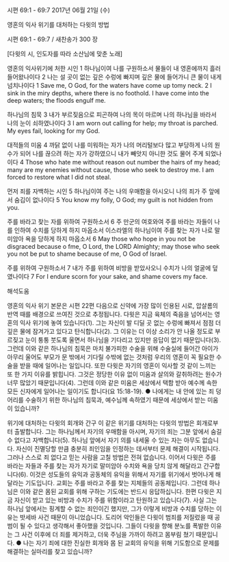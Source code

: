 시편 69:1 - 69:7 
2017년 06월 21일 (수)

영혼의 익사 위기를 대처하는 다윗의 방법



시편 69:1 - 69:7 / 새찬송가 300 장


[다윗의 시, 인도자를 따라 소산님에 맞춘 노래]

영혼의 익사위기에 처한 시인
1 하나님이여 나를 구원하소서 물들이 내 영혼에까지 흘러 들어왔나이다 2 나는 설 곳이 없는 깊은 수렁에 빠지며 깊은 물에 들어가니 큰 물이 내게 넘치나이다
1 Save me, O God, for the waters have come up tomy neck. 2 I sink in the miry depths, where there is no foothold. I have come into the deep waters; the floods engulf me.

하나님의 침묵
3 내가 부르짖음으로 피곤하여 나의 목이 마르며 나의 하나님을 바라서 나의 눈이 쇠하였나이다
3 I am worn out calling for help; my throat is parched. My eyes fail, looking for my God.

대적들의 미움
4 까닭 없이 나를 미워하는 자가 나의 머리털보다 많고 부당하게 나의 원수가 되어 나를 끊으려 하는 자가 강하였으니 내가 빼앗지 아니한 것도 물어 주게 되었나이다
4 Those who hate me without reason out number the hairs of my head; many are my enemies without cause, those who seek to destroy me. I am forced to restore what I did not steal.

먼저 죄를 자백하는 시인
5 하나님이여 주는 나의 우매함을 아시오니 나의 죄가 주 앞에서 숨김이 없나이다
5 You know my folly, O God; my guilt is not hidden from you.

주를 바라고 찾는 자를 위하여 구원하소서
6 주 만군의 여호와여 주를 바라는 자들이 나를 인하여 수치를 당하게 하지 마옵소서 이스라엘의 하나님이여 주를 찾는 자가 나로 말미암아 욕을 당하게 하지 마옵소서
6 May those who hope in you not be disgraced because o fme, O Lord, the LORD Almighty; may those who seek you not be put to shame because of me, O God of Israel.

주를 위하여 구원하소서
7 내가 주를 위하여 비방을 받았사오니 수치가 나의 얼굴에 덮였나이다
7 For I endure scorn for your sake, and shame covers my face.

해석도움





영혼의 익사 위기
본문은 시편 22편 다음으로 신약에 가장 많이 인용된 시로, 압살롬의 반역 때를 배경으로 쓰여진 것으로 추정됩니다. 다윗은 지금 육체의 죽음을 넘어서는 영혼의 익사 위기에 놓여 있습니다(1). 그는 자신이 발 디딜 곳 없는 수렁에 빠져서 점점 더 깊은 물에 잠겨가고 있다고 탄식합니다(2). 그 이유는 더 이상 소리가 안 나올 정도로 부르짖고 눈이 퉁퉁 붓도록 울면서 하나님을 기다리고 있지만 응답이 없기 때문입니다(3). 그런데 이와 같은 하나님의 침묵은 마치 불가피한 수술을 위해 수술실에 들어간 아이가 아무리 울어도 부모가 문 밖에서 기다릴 수밖에 없는 것처럼 우리의 영혼이 꼭 필요한 수술을 받을 때에 일어나는 일입니다. 또한 다윗은 자기의 영혼이 익사할 것 같이 느끼는 또 한 가지 이유를 밝힙니다. 그것은 정당한 이유 없이 미움과 살의와 갈취하려는 원수가 너무 많았기 때문입니다(4). 그런데 이와 같은 미움은 세상에서 택함 받아 예수께 속한 모든 신자에게 일어나는 일이기도 합니다(요 15:18-19).
● 나에게는 내 안에 있는 죄 덩어리를 수술하기 위한 하나님의 침묵과, 예수님께 속하였기 때문에 세상에서 받는 미움이 있습니까?

위기에 대처하는 다윗의 회개와 간구
이 같은 위기를 대처하는 다윗의 방법은 회개로부터 출발합니다. 그는 하나님께서 자기의 우매함을 아시며, 자기의 죄는 그분 앞에서 숨길 수 없다고 자백합니다(5). 하나님 앞에서 자기 의를 내세울 수 있는 자는 아무도 없습니다. 자신이 진멸당할 만큼 충분히 죄인임을 인정하는 데서부터 문제 해결이 시작됩니다. 그러나 스스로 죄 없다고 믿는 사람을 고칠 방법은 전혀 없습니다. 이어서 다윗은 주를 바라는 자들과 주를 찾는 자가 자기로 말미암아 수치와 욕을 당치 않게 해달라고 간구합니다(6). 이것은 성도들의 유익과 공동체의 유익을 위해서 자기를 위기에서 벗어나게 해달라는 기도입니다. 교회는 주를 바라고 주를 찾는 지체들의 공동체입니다. 그런데 하나님은 이와 같은 몸된 교회를 위해 구하는 기도에는 반드시 응답하십니다. 한편 다윗은 지금 자신이 받고 있는 비방과 수치가 주를 위함이라고 탄원하고 있습니다(7). 사실 그는 하나님 앞에서는 핑계할 수 없는 죄인이긴 했지만, 그가 이렇게 비방과 수치를 당하는 이유는 밧세바 사건 때문이 아니었습니다. 도리어 악인들은 다윗이 범죄를 저질렀을 때 공범이 될 수 있다고 생각해서 좋아했을 것입니다. 그들이 다윗을 향해 분노를 폭발한 이유는 그 사건 이후에 더 죄를 제거하고, 더욱 주님을 가까이 하려고 몸부림 쳤기 때문입니다.
● 나는 자기 죄에 대한 진실한 회개와 몸 된 교회의 유익을 위해 기도함으로 문제를 해결하는 실마리를 찾고 있습니까?
